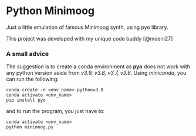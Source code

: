 # Python Minimoog  

Just a little emulation of famous Minimoog synth, using pyo library. 

This project was developed with my unique code buddy [@moeni27]

### A small advice

The suggestion is to create a conda environment as **pyo** does not work with any python version aside from *v3.9, v3.8, v3.7, v3.6*. Using *miniconda*, you can run the following:
```
conda create -n <env_name> python=3.8
conda activate <env_name>
pip install pyo
```
and to run the program, you just have to:
```
conda activate <env_name>
python minimoog.py
```
